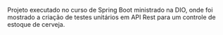 Projeto executado no curso de Spring Boot ministrado na DIO, onde foi mostrado a criação de testes unitários em API Rest para um controle de estoque de cerveja.
